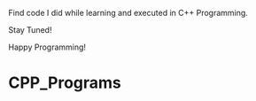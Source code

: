 Find code I did while learning and executed in C++ Programming.

Stay Tuned!

Happy Programming!

# CPP_Programs
